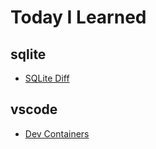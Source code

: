 # Today I Learned

## sqlite

- [SQLite Diff](sqlite/diff.md)

## vscode

- [Dev Containers](vscode/dev-containers.md)

